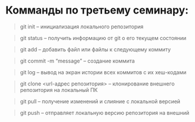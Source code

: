 # Комманды по третьему семинару:
>	git init – инициализация локального репозитория

>	git status – получить информацию от git о его текущем состоянии

>	git add – добавить файл или файлы к следующему коммиту

>	git commit -m “message” – создание коммита

>	git log – вывод на экран истории всех коммитов с их хеш-кодами

>	git clone <url-адрес репозитория> – клонирование внешнего репозитория на  локальный ПК

>	git pull – получение изменений и слияние с локальной версией

>	git push – отправляет локальную версию репозитория на внешний